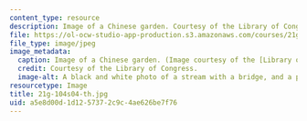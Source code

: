 ```yaml
---
content_type: resource
description: Image of a Chinese garden. Courtesy of the Library of Congress.
file: https://ol-ocw-studio-app-production.s3.amazonaws.com/courses/21g-104-chinese-iv-regular-spring-2004/a5e8d00d1d1257372c9c4ae626be7f76_21g-104s04-th.jpg
file_type: image/jpeg
image_metadata:
  caption: Image of a Chinese garden. (Image courtesy of the [Library of Congress](http://memory.loc.gov/ammem/).)
  credit: Courtesy of the Library of Congress.
  image-alt: A black and white photo of a stream with a bridge, and a pagoda.
resourcetype: Image
title: 21g-104s04-th.jpg
uid: a5e8d00d-1d12-5737-2c9c-4ae626be7f76
---
```

